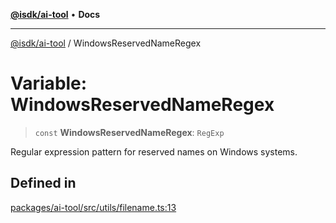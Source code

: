 [**@isdk/ai-tool**](../README.md) • **Docs**

***

[@isdk/ai-tool](../globals.md) / WindowsReservedNameRegex

# Variable: WindowsReservedNameRegex

> `const` **WindowsReservedNameRegex**: `RegExp`

Regular expression pattern for reserved names on Windows systems.

## Defined in

[packages/ai-tool/src/utils/filename.ts:13](https://github.com/isdk/ai-tool.js/blob/b0813174e9b350ae47231f8e5f885150313123b0/src/utils/filename.ts#L13)
